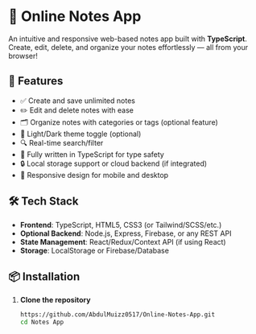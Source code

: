# 📝 Online Notes App

An intuitive and responsive web-based notes app built with **TypeScript**. Create, edit, delete, and organize your notes effortlessly — all from your browser!

## 🚀 Features

- ✅ Create and save unlimited notes
- ✏️ Edit and delete notes with ease
- 🗂️ Organize notes with categories or tags (optional feature)
- 🌙 Light/Dark theme toggle (optional)
- 🔍 Real-time search/filter
- 🧠 Fully written in TypeScript for type safety
- 🔒 Local storage support or cloud backend (if integrated)
- 📱 Responsive design for mobile and desktop

## 🛠️ Tech Stack

- **Frontend**: TypeScript, HTML5, CSS3 (or Tailwind/SCSS/etc.)
- **Optional Backend**: Node.js, Express, Firebase, or any REST API
- **State Management**: React/Redux/Context API (if using React)
- **Storage**: LocalStorage or Firebase/Database

## 📦 Installation

1. **Clone the repository**
   ```bash
   https://github.com/AbdulMuizz0517/Online-Notes-App.git
   cd Notes App
